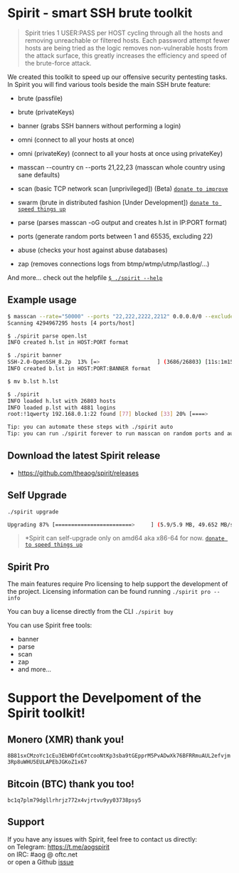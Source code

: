 # Spirit - smart SSH brute toolkit
> Spirit tries 1 USER:PASS per HOST cycling through all the hosts and removing unreachable or filtered hosts. Each password attempt fewer hosts are being tried as the logic removes non-vulnerable hosts from the attack surface, this greatly increases the efficiency and speed of the brute-force attack.

We created this toolkit to speed up our offensive security pentesting tasks.
In Spirit you will find various tools beside the main SSH brute feature:
- brute (passfile)
- brute (privateKeys)
- banner (grabs SSH banners without performing a login)
- omni (connect to all your hosts at once)
- omni (privateKey) (connect to all your hosts at once using privateKey)

- masscan --country cn --ports 21,22,23 (masscan whole country using sane defaults)
- scan (basic TCP network scan [unprivileged]) (Beta) [`donate to improve`](#monero-xmr-thank-you)
- swarm (brute in distributed fashion [Under Development]) [`donate to speed things up`](#monero-xmr-thank-you)

- parse (parses masscan -oG output and creates h.lst in IP:PORT format)
- ports (generate random ports between 1 and 65535, excluding 22)
- abuse (checks your host against abuse databases)
- zap (removes connections logs from btmp/wtmp/utmp/lastlog/...)

And more... check out the helpfile [`$ ./spirit --help`](./HELP)

## Example usage
```bash
$ masscan --rate="50000" --ports "22,222,2222,2212" 0.0.0.0/0 --exclude 255.255.255.255 -oG open.lst
Scanning 4294967295 hosts [4 ports/host]

$ ./spirit parse open.lst
INFO created h.lst in HOST:PORT format

$ ./spirit banner
SSH-2.0-OpenSSH_8.2p  13% [=>                  ] (3686/26803) [11s:1m15s]
INFO created b.lst in HOST:PORT:BANNER format

$ mv b.lst h.lst

$ ./spirit
INFO loaded h.lst with 26803 hosts
INFO loaded p.lst with 4881 logins
root:!1qwerty 192.168.0.1:22 found [77] blocked [33] 20% [====>            ] [20s:1h13m36s]

Tip: you can automate these steps with ./spirit auto
Tip: you can run ./spirit forever to run masscan on random ports and automatically brute
```

## Download the latest Spirit release
- https://github.com/theaog/spirit/releases

## Self Upgrade
```bash
./spirit upgrade

Upgrading 87% [========================>     ] (5.9/5.9 MB, 49.652 MB/s)
```
>*Spirit can self-upgrade only on amd64 aka x86-64 for now. [`donate to speed things up`](#monero-xmr-thank-you)

## Spirit Pro
The main features require Pro licensing to help support the development of the project.
Licensing information can be found running `./spirit pro --info`

You can buy a license directly from the CLI `./spirit buy`

You can use Spirit free tools:
- banner
- parse
- scan
- zap
- and more...

# Support the Develpoment of the Spirit toolkit!
## Monero (XMR) thank you!
`8B81sxCMzoYc1cEu3EbHDfdCmtcooNtKp3sba9tGEpprM5PvADwXk76BFRRmuAUL2efvjm3Rp8uWHU5EULAPEbJGKoZ1x67`

## Bitcoin (BTC) thank you too!
`bc1q7plm79dgllrhrjz772x4vjrtvu9yy03738psy5`

## Support
If you have any issues with Spirit, feel free to contact us directly: \
on Telegram: https://t.me/aogspirit \
on IRC: #aog @ oftc.net \
or open a Github [issue](https://github.com/theaog/spirit/issues)
